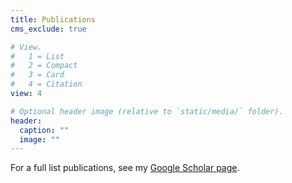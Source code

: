 ```yaml
---
title: Publications
cms_exclude: true

# View.
#   1 = List
#   2 = Compact
#   3 = Card
#   4 = Citation
view: 4

# Optional header image (relative to `static/media/` folder).
header:
  caption: ""
  image: ""
---
```

For a full list publications, see my [Google Scholar page](https://scholar.google.ca/citations?user=tGn-FzAAAAAJ&hl=en). 